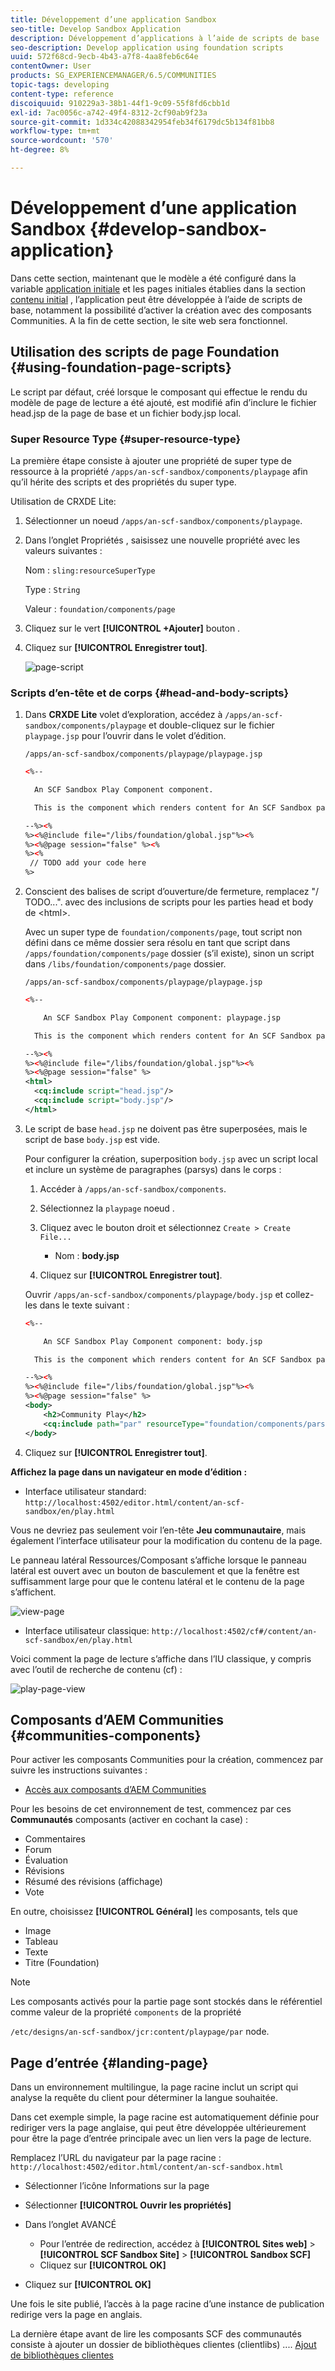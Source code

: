 ```yaml
---
title: Développement d’une application Sandbox
seo-title: Develop Sandbox Application
description: Développement d’applications à l’aide de scripts de base
seo-description: Develop application using foundation scripts
uuid: 572f68cd-9ecb-4b43-a7f8-4aa8feb6c64e
contentOwner: User
products: SG_EXPERIENCEMANAGER/6.5/COMMUNITIES
topic-tags: developing
content-type: reference
discoiquuid: 910229a3-38b1-44f1-9c09-55f8fd6cbb1d
exl-id: 7ac0056c-a742-49f4-8312-2cf90ab9f23a
source-git-commit: 1d334c42088342954feb34f6179dc5b134f81bb8
workflow-type: tm+mt
source-wordcount: '570'
ht-degree: 8%

---
```


# Développement d’une application Sandbox  {#develop-sandbox-application}

Dans cette section, maintenant que le modèle a été configuré dans la variable [application initiale](initial-app.md) et les pages initiales établies dans la section [contenu initial](initial-content.md) , l’application peut être développée à l’aide de scripts de base, notamment la possibilité d’activer la création avec des composants Communities. A la fin de cette section, le site web sera fonctionnel.

## Utilisation des scripts de page Foundation {#using-foundation-page-scripts}

Le script par défaut, créé lorsque le composant qui effectue le rendu du modèle de page de lecture a été ajouté, est modifié afin d’inclure le fichier head.jsp de la page de base et un fichier body.jsp local.

### Super Resource Type {#super-resource-type}

La première étape consiste à ajouter une propriété de super type de ressource à la propriété `/apps/an-scf-sandbox/components/playpage` afin qu’il hérite des scripts et des propriétés du super type.

Utilisation de CRXDE Lite:

1. Sélectionner un noeud `/apps/an-scf-sandbox/components/playpage`.
1. Dans l’onglet Propriétés , saisissez une nouvelle propriété avec les valeurs suivantes :

   Nom : `sling:resourceSuperType`

   Type : `String`

   Valeur : `foundation/components/page`

1. Cliquez sur le vert **[!UICONTROL +Ajouter]** bouton .
1. Cliquez sur **[!UICONTROL Enregistrer tout]**.

   ![page-script](assets/page-script.png)

### Scripts d’en-tête et de corps {#head-and-body-scripts}

1. Dans **CRXDE Lite** volet d’exploration, accédez à `/apps/an-scf-sandbox/components/playpage` et double-cliquez sur le fichier `playpage.jsp` pour l’ouvrir dans le volet d’édition.

   `/apps/an-scf-sandbox/components/playpage/playpage.jsp`

   ```xml
   <%--
   
     An SCF Sandbox Play Component component.
   
     This is the component which renders content for An SCF Sandbox page.
   
   --%><%
   %><%@include file="/libs/foundation/global.jsp"%><%
   %><%@page session="false" %><%
   %><%
    // TODO add your code here
   %>
   ```

1. Conscient des balises de script d’ouverture/de fermeture, remplacez &quot;/ TODO...&quot;. avec des inclusions de scripts pour les parties head et body de &lt;html>.

   Avec un super type de `foundation/components/page`, tout script non défini dans ce même dossier sera résolu en tant que script dans `/apps/foundation/components/page` dossier (s’il existe), sinon un script dans `/libs/foundation/components/page` dossier.

   `/apps/an-scf-sandbox/components/playpage/playpage.jsp`

   ```xml
   <%--
   
       An SCF Sandbox Play Component component: playpage.jsp
   
     This is the component which renders content for An SCF Sandbox page.
   
   --%><%
   %><%@include file="/libs/foundation/global.jsp"%><%
   %><%@page session="false" %>
   <html>
     <cq:include script="head.jsp"/>
     <cq:include script="body.jsp"/>
   </html>
   ```

1. Le script de base `head.jsp` ne doivent pas être superposées, mais le script de base `body.jsp` est vide.

   Pour configurer la création, superposition `body.jsp` avec un script local et inclure un système de paragraphes (parsys) dans le corps :

   1. Accéder à `/apps/an-scf-sandbox/components`.
   1. Sélectionnez la `playpage` noeud .
   1. Cliquez avec le bouton droit et sélectionnez `Create > Create File...`

      * Nom : **body.jsp**
   1. Cliquez sur **[!UICONTROL Enregistrer tout]**.

   Ouvrir `/apps/an-scf-sandbox/components/playpage/body.jsp` et collez-les dans le texte suivant :

   ```xml
   <%--
   
       An SCF Sandbox Play Component component: body.jsp
   
     This is the component which renders content for An SCF Sandbox page.
   
   --%><%
   %><%@include file="/libs/foundation/global.jsp"%><%
   %><%@page session="false" %>
   <body>
       <h2>Community Play</h2>
       <cq:include path="par" resourceType="foundation/components/parsys" />
   </body>
   ```

1. Cliquez sur **[!UICONTROL Enregistrer tout]**.

**Affichez la page dans un navigateur en mode d’édition :**

* Interface utilisateur standard: `http://localhost:4502/editor.html/content/an-scf-sandbox/en/play.html`

Vous ne devriez pas seulement voir l’en-tête **Jeu communautaire**, mais également l’interface utilisateur pour la modification du contenu de la page.

Le panneau latéral Ressources/Composant s’affiche lorsque le panneau latéral est ouvert avec un bouton de basculement et que la fenêtre est suffisamment large pour que le contenu latéral et le contenu de la page s’affichent.

![view-page](assets/view-page.png)

* Interface utilisateur classique: `http://localhost:4502/cf#/content/an-scf-sandbox/en/play.html`

Voici comment la page de lecture s’affiche dans l’IU classique, y compris avec l’outil de recherche de contenu (cf) :

![play-page-view](assets/play-page-view.png)

## Composants d’AEM Communities {#communities-components}

Pour activer les composants Communities pour la création, commencez par suivre les instructions suivantes :

* [Accès aux composants d’AEM Communities](basics.md#accessing-communities-components)

Pour les besoins de cet environnement de test, commencez par ces **Communautés** composants (activer en cochant la case) :

* Commentaires
* Forum
* Évaluation
* Révisions
* Résumé des révisions (affichage)
* Vote

En outre, choisissez **[!UICONTROL Général]** les composants, tels que

* Image
* Tableau
* Texte
* Titre (Foundation)

>[!NOTE]
>
>Les composants activés pour la partie page sont stockés dans le référentiel comme valeur de la propriété `components` de la propriété
>
>`/etc/designs/an-scf-sandbox/jcr:content/playpage/par` node.

## Page d’entrée {#landing-page}

Dans un environnement multilingue, la page racine inclut un script qui analyse la requête du client pour déterminer la langue souhaitée.

Dans cet exemple simple, la page racine est automatiquement définie pour rediriger vers la page anglaise, qui peut être développée ultérieurement pour être la page d’entrée principale avec un lien vers la page de lecture.

Remplacez l’URL du navigateur par la page racine : `http://localhost:4502/editor.html/content/an-scf-sandbox.html`

* Sélectionner l’icône Informations sur la page
* Sélectionner **[!UICONTROL Ouvrir les propriétés]**
* Dans l’onglet AVANCÉ

   * Pour l’entrée de redirection, accédez à **[!UICONTROL Sites web]** > **[!UICONTROL SCF Sandbox Site]** > **[!UICONTROL Sandbox SCF]**
   * Cliquez sur **[!UICONTROL OK]**

* Cliquez sur **[!UICONTROL OK]**

Une fois le site publié, l’accès à la page racine d’une instance de publication redirige vers la page en anglais.

La dernière étape avant de lire les composants SCF des communautés consiste à ajouter un dossier de bibliothèques clientes (clientlibs) .... [Ajout de bibliothèques clientes](add-clientlibs.md)
